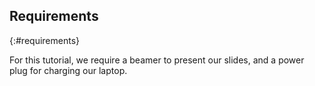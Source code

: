 ## Requirements
{:#requirements}

For this tutorial, we require a beamer to present our slides,
and a power plug for charging our laptop.
